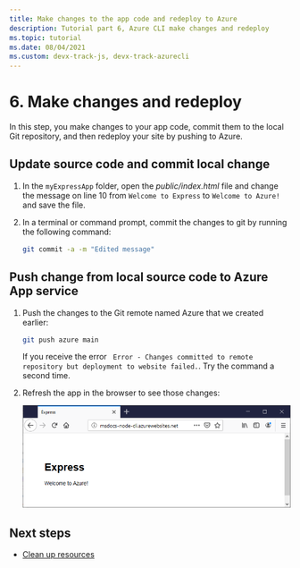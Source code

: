 ```yaml
---
title: Make changes to the app code and redeploy to Azure
description: Tutorial part 6, Azure CLI make changes and redeploy
ms.topic: tutorial
ms.date: 08/04/2021
ms.custom: devx-track-js, devx-track-azurecli
---
```


# 6. Make changes and redeploy

In this step, you make changes to your app code, commit them to the local Git repository, and then redeploy your site by pushing to Azure.

## Update source code and commit local change

1. In the `myExpressApp` folder, open the *public/index.html* file and change the message on line 10 from `Welcome to Express` to `Welcome to Azure!` and save the file.

1. In a terminal or command prompt, commit the changes to git by running the following command:

    ```bash
    git commit -a -m "Edited message"
    ```

## Push change from local source code to Azure App service

1. Push the changes to the Git remote named Azure that we created earlier:

    ```bash
    git push azure main
    ```

    If you receive the error ` Error - Changes committed to remote repository but deployment to website failed.`. Try the command a second time.    

1. Refresh the app in the browser to see those changes:

    ![Published changes visible in the browser](../../media/azure-cli/remote-app-changes.png)

## Next steps

* [Clean up resources](tutorial-vscode-azure-cli-node-07.md)
